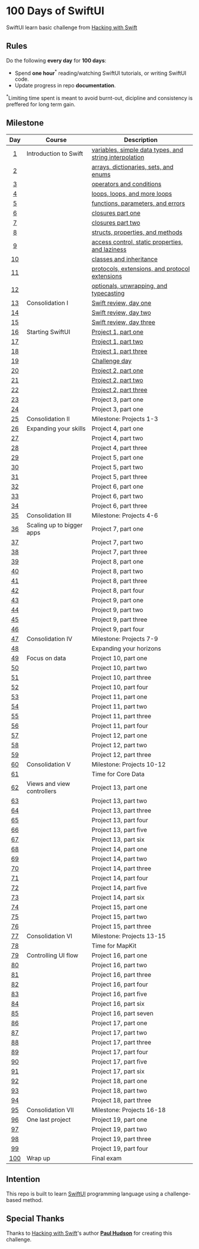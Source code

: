 # 100 Days of SwiftUI

SwiftUI learn basic challenge from [Hacking with Swift](https://www.hackingwithswift.com/100/swiftui)

## Rules
Do the following **every day** for **100 days**:
* Spend **one hour**<sup>*</sup> reading/watching SwiftUI tutorials, or writing SwiftUI code.
* Update progress in repo **documentation**.

<sup>*</sup>Limiting time spent is meant to avoid burnt-out, dicipline and consistency is preffered for long term gain.

## Milestone

| Day | Course | Description |
|:---:|--------|-------------|
|[1](https://www.hackingwithswift.com/100/1)| Introduction to Swift | [variables, simple data types, and string interpolation](https://github.com/fadhilhaka/100-Days-of-Swift/tree/main/Day%201) |
|[2](https://www.hackingwithswift.com/100/2)|  | [arrays, dictionaries, sets, and enums](https://github.com/fadhilhaka/100-Days-of-Swift/tree/main/Day%202) |
|[3](https://www.hackingwithswift.com/100/3)|  | [operators and conditions](https://github.com/fadhilhaka/100-Days-of-Swift/tree/main/Day%203) |
|[4](https://www.hackingwithswift.com/100/4)|  | [loops, loops, and more loops](https://github.com/fadhilhaka/100-Days-of-Swift/tree/main/Day%204) |
|[5](https://www.hackingwithswift.com/100/5)|  | [functions, parameters, and errors](https://github.com/fadhilhaka/100-Days-of-Swift/tree/main/Day%205) |
|[6](https://www.hackingwithswift.com/100/6)|  | [closures part one](https://github.com/fadhilhaka/100-Days-of-Swift/tree/main/Day%206) |
|[7](https://www.hackingwithswift.com/100/7)|  | [closures part two](https://github.com/fadhilhaka/100-Days-of-Swift/tree/main/Day%207) |
|[8](https://www.hackingwithswift.com/100/8)|  | [structs, properties, and methods](https://github.com/fadhilhaka/100-Days-of-Swift/tree/main/Day%208) |
|[9](https://www.hackingwithswift.com/100/9)|  | [access control, static properties, and laziness](https://github.com/fadhilhaka/100-Days-of-Swift/tree/main/Day%209) |
|[10](https://www.hackingwithswift.com/100/10)|  | [classes and inheritance](https://github.com/fadhilhaka/100-Days-of-Swift/tree/main/Day%2010) |
|[11](https://www.hackingwithswift.com/100/11)|  | [protocols, extensions, and protocol extensions](https://github.com/fadhilhaka/100-Days-of-Swift/tree/main/Day%2011) |
|[12](https://www.hackingwithswift.com/100/swift/12)|  | [optionals, unwrapping, and typecasting](https://github.com/fadhilhaka/100-Days-of-Swift/tree/main/Day%2012) |
|[13](https://www.hackingwithswift.com/100/swift/13)| Consolidation I | [Swift review, day one](https://github.com/fadhilhaka/100-Days-of-Swift/tree/main/Day%2013-15) |
|[14](https://www.hackingwithswift.com/100/swift/14)|  | [Swift review, day two](https://github.com/fadhilhaka/100-Days-of-Swift/tree/main/Day%2013-15) |
|[15](https://www.hackingwithswift.com/100/swift/15)|  | [Swift review, day three](https://github.com/fadhilhaka/100-Days-of-Swift/tree/main/Day%2013-15) |
|[16](https://www.hackingwithswift.com/100/swiftui/16)| Starting SwiftUI | [Project 1, part one](https://github.com/fadhilhaka/100-Days-of-SwiftUI/tree/main/Day%2016-18) |
|[17](https://www.hackingwithswift.com/100/swiftui/17)|  | [Project 1, part two](https://github.com/fadhilhaka/100-Days-of-SwiftUI/tree/main/Day%2016-18) |
|[18](https://www.hackingwithswift.com/100/swiftui/18)|  | [Project 1, part three](https://github.com/fadhilhaka/100-Days-of-SwiftUI/tree/main/Day%2016-18) |
|[19](https://www.hackingwithswift.com/100/swiftui/19)|  | [Challenge day](https://github.com/fadhilhaka/100-Days-of-SwiftUI/tree/main/Day%2019) |
|[20](https://www.hackingwithswift.com/100/swiftui/20)|  | [Project 2, part one](https://github.com/fadhilhaka/100-Days-of-SwiftUI/tree/main/Day%2020-22) |
|[21](https://www.hackingwithswift.com/100/swiftui/21)|  | [Project 2, part two](https://github.com/fadhilhaka/100-Days-of-SwiftUI/tree/main/Day%2020-22) |
|[22](https://www.hackingwithswift.com/100/swiftui/22)|  | [Project 2, part three](https://github.com/fadhilhaka/100-Days-of-SwiftUI/tree/main/Day%2020-22) |
|[23](https://www.hackingwithswift.com/100/swiftui/23)|  | Project 3, part one |
|[24](https://www.hackingwithswift.com/100/swiftui/24)|  | Project 3, part one |
|[25](https://www.hackingwithswift.com/100/swiftui/25)| Consolidation II | Milestone: Projects 1-3 |
|[26](https://www.hackingwithswift.com/100/swiftui/26)| Expanding your skills | Project 4, part one |
|[27](https://www.hackingwithswift.com/100/swiftui/27)|  | Project 4, part two |
|[28](https://www.hackingwithswift.com/100/swiftui/28)|  | Project 4, part three |
|[29](https://www.hackingwithswift.com/100/swiftui/29)|  | Project 5, part one |
|[30](https://www.hackingwithswift.com/100/swiftui/30)|  | Project 5, part two |
|[31](https://www.hackingwithswift.com/100/swiftui/31)|  | Project 5, part three |
|[32](https://www.hackingwithswift.com/100/swiftui/32)|  | Project 6, part one|
|[33](https://www.hackingwithswift.com/100/swiftui/33)|  | Project 6, part two|
|[34](https://www.hackingwithswift.com/100/swiftui/34)|  | Project 6, part three|
|[35](https://www.hackingwithswift.com/100/swiftui/35)| Consolidation III | Milestone: Projects 4-6 |
|[36](https://www.hackingwithswift.com/100/swiftui/36)| Scaling up to bigger apps | Project 7, part one |
|[37](https://www.hackingwithswift.com/100/swiftui/37)|  | Project 7, part two |
|[38](https://www.hackingwithswift.com/100/swiftui/38)|  | Project 7, part three |
|[39](https://www.hackingwithswift.com/100/swiftui/39)|  | Project 8, part one|
|[40](https://www.hackingwithswift.com/100/swiftui/40)|  | Project 8, part two|
|[41](https://www.hackingwithswift.com/100/swiftui/41)|  | Project 8, part three |
|[42](https://www.hackingwithswift.com/100/swiftui/42)|  | Project 8, part four |
|[43](https://www.hackingwithswift.com/100/swiftui/43)|  | Project 9, part one |
|[44](https://www.hackingwithswift.com/100/swiftui/44)|  | Project 9, part two |
|[45](https://www.hackingwithswift.com/100/swiftui/45)|  | Project 9, part three |
|[46](https://www.hackingwithswift.com/100/swiftui/46)|  | Project 9, part four |
|[47](https://www.hackingwithswift.com/100/swiftui/47)| Consolidation IV | Milestone: Projects 7-9 |
|[48](https://www.hackingwithswift.com/100/swiftui/48)|  | Expanding your horizons|
|[49](https://www.hackingwithswift.com/100/swiftui/49)| Focus on data | Project 10, part one |
|[50](https://www.hackingwithswift.com/100/swiftui/50)|  | Project 10, part two |
|[51](https://www.hackingwithswift.com/100/swiftui/51)|  | Project 10, part three |
|[52](https://www.hackingwithswift.com/100/swiftui/52)|  | Project 10, part four |
|[53](https://www.hackingwithswift.com/100/swiftui/53)|  | Project 11, part one |
|[54](https://www.hackingwithswift.com/100/swiftui/54)|  | Project 11, part two |
|[55](https://www.hackingwithswift.com/100/swiftui/55)|  | Project 11, part three |
|[56](https://www.hackingwithswift.com/100/swiftui/56)|  | Project 11, part four |
|[57](https://www.hackingwithswift.com/100/swiftui/57)|  | Project 12, part one |
|[58](https://www.hackingwithswift.com/100/swiftui/58)|  | Project 12, part two |
|[59](https://www.hackingwithswift.com/100/swiftui/59)|  | Project 12, part three |
|[60](https://www.hackingwithswift.com/100/swiftui/60)| Consolidation V | Milestone: Projects 10-12 |
|[61](https://www.hackingwithswift.com/100/swiftui/61)|  | Time for Core Data |
|[62](https://www.hackingwithswift.com/100/swiftui/62)| Views and view controllers | Project 13, part one |
|[63](https://www.hackingwithswift.com/100/swiftui/63)|  | Project 13, part two |
|[64](https://www.hackingwithswift.com/100/swiftui/64)|  | Project 13, part three |
|[65](https://www.hackingwithswift.com/100/swiftui/65)|  | Project 13, part four |
|[66](https://www.hackingwithswift.com/100/swiftui/66)|  | Project 13, part five |
|[67](https://www.hackingwithswift.com/100/swiftui/67)|  | Project 13, part six |
|[68](https://www.hackingwithswift.com/100/swiftui/68)|  | Project 14, part one |
|[69](https://www.hackingwithswift.com/100/swiftui/69)|  | Project 14, part two |
|[70](https://www.hackingwithswift.com/100/swiftui/70)|  | Project 14, part three |
|[71](https://www.hackingwithswift.com/100/swiftui/71)|  | Project 14, part four |
|[72](https://www.hackingwithswift.com/100/swiftui/72)|  | Project 14, part five |
|[73](https://www.hackingwithswift.com/100/swiftui/73)|  | Project 14, part six |
|[74](https://www.hackingwithswift.com/100/swiftui/74)|  | Project 15, part one |
|[75](https://www.hackingwithswift.com/100/swiftui/75)|  | Project 15, part two |
|[76](https://www.hackingwithswift.com/100/swiftui/76)|  | Project 15, part three |
|[77](https://www.hackingwithswift.com/100/swiftui/77)| Consolidation VI | Milestone: Projects 13-15 |
|[78](https://www.hackingwithswift.com/100/swiftui/78)|  | Time for MapKit |
|[79](https://www.hackingwithswift.com/100/swiftui/79)| Controlling UI flow | Project 16, part one |
|[80](https://www.hackingwithswift.com/100/swiftui/80)|  | Project 16, part two |
|[81](https://www.hackingwithswift.com/100/swiftui/81)|  | Project 16, part three |
|[82](https://www.hackingwithswift.com/100/swiftui/82)|  | Project 16, part four |
|[83](https://www.hackingwithswift.com/100/swiftui/83)|  | Project 16, part five |
|[84](https://www.hackingwithswift.com/100/swiftui/84)|  | Project 16, part six |
|[85](https://www.hackingwithswift.com/100/swiftui/85)|  | Project 16, part seven |
|[86](https://www.hackingwithswift.com/100/swiftui/86)|  | Project 17, part one |
|[87](https://www.hackingwithswift.com/100/swiftui/87)|  | Project 17, part two |
|[88](https://www.hackingwithswift.com/100/swiftui/88)|  | Project 17, part three |
|[89](https://www.hackingwithswift.com/100/swiftui/89)|  | Project 17, part four |
|[90](https://www.hackingwithswift.com/100/swiftui/90)|  | Project 17, part five |
|[91](https://www.hackingwithswift.com/100/swiftui/91)|  | Project 17, part six |
|[92](https://www.hackingwithswift.com/100/swiftui/92)|  | Project 18, part one |
|[93](https://www.hackingwithswift.com/100/swiftui/93)|  | Project 18, part two |
|[94](https://www.hackingwithswift.com/100/swiftui/94)|  | Project 18, part three |
|[95](https://www.hackingwithswift.com/100/swiftui/95)| Consolidation VII | Milestone: Projects 16-18 |
|[96](https://www.hackingwithswift.com/100/swiftui/96)| One last project | Project 19, part one |
|[97](https://www.hackingwithswift.com/100/swiftui/97)|  | Project 19, part two |
|[98](https://www.hackingwithswift.com/100/swiftui/98)|  | Project 19, part three |
|[99](https://www.hackingwithswift.com/100/swiftui/99)|  | Project 19, part four |
|[100](https://www.hackingwithswift.com/100/swiftui/100)| Wrap up | Final exam |

## Intention

This repo is built to learn [SwiftUI](https://developer.apple.com/swiftui/) programming language using a challenge-based method.

## Special Thanks

Thanks to [Hacking with Swift](https://www.hackingwithswift.com/)'s author [**Paul Hudson**](https://www.hackingwithswift.com/about) for creating this challenge.